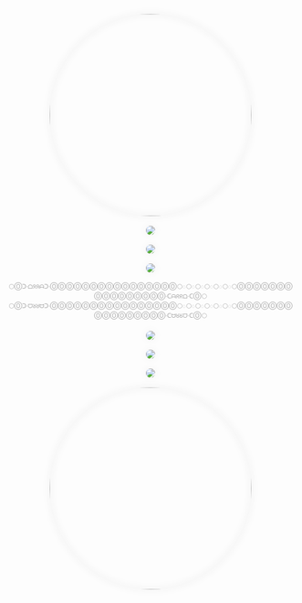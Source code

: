 <CENTER><A TARGET=_BLANK HREF="http://KUULA.CO/share/5vLhV?zoom=1&fs=0&inst=0"><IMG STYLE="--O_ROLOC_O_COLOR_O:#F2F2F2;
--O_SUIDAR_RULB_O_BLUR_RADIUS_O:16PX;
--O_SUIDAR_DAERPS_O_SPREAD_RADIUS_O:0.0PX;
BOX-SHADOW:INSET 0 0 VAR(--O_SUIDAR_RULB_O_BLUR_RADIUS_O) VAR(--O_SUIDAR_DAERPS_O_SPREAD_RADIUS_O) VAR(--O_ROLOC_O_COLOR_O),0 0 VAR(--O_SUIDAR_RULB_O_BLUR_RADIUS_O) VAR(--O_SUIDAR_DAERPS_O_SPREAD_RADIUS_O) VAR(--O_ROLOC_O_COLOR_O)!IMPORTANT;
BORDER-WIDTH:0;BORDER-RADIUS:50%;OVERFLOW:HIDDEN" SRC="https://WEB.ARCHIVE.ORG/web/FILES.KUULA.IO/6507-4138-a324-0434/01-cover.jpg" WIDTH=354 HEIGHT=354></A></CENTER>
<BR>
<CENTER><A TARGET=_BLANK HREF=http://WEB.ARCHIVE.ⓄRG/web/*/FREEIMAGE.HOST/i/JHUDYSS><IMG STYLE="--O_ROLOC_O_COLOR_O:#F2F2F2;
--O_SUIDAR_RULB_O_BLUR_RADIUS_O:16PX;
--O_SUIDAR_DAERPS_O_SPREAD_RADIUS_O:0.0PX;
BOX-SHADOW:INSET 0 0 VAR(--O_SUIDAR_RULB_O_BLUR_RADIUS_O) VAR(--O_SUIDAR_DAERPS_O_SPREAD_RADIUS_O) VAR(--O_ROLOC_O_COLOR_O),0 0 VAR(--O_SUIDAR_RULB_O_BLUR_RADIUS_O) VAR(--O_SUIDAR_DAERPS_O_SPREAD_RADIUS_O) VAR(--O_ROLOC_O_COLOR_O)!IMPORTANT;
BORDER-WIDTH:0;BORDER-RADIUS:50%;OVERFLOW:HIDDEN" SRC="https://WEB.ARCHIVE.ⓄRG/web/20230917172429/IILI.IO/JHUDYSS.md.webp"></A></CENTER>
<BR>
<CENTER><A TARGET=_BLANK HREF="http://SKETCHFAB.COM/models/5ab5b05c30724d5583aaaae7e21edeef/embed?autostart=1&camera=0&ui_hint=0"><IMG STYLE="--O_ROLOC_O_COLOR_O:#F2F2F2;
--O_SUIDAR_RULB_O_BLUR_RADIUS_O:16PX;
--O_SUIDAR_DAERPS_O_SPREAD_RADIUS_O:0.0PX;
BOX-SHADOW:INSET 0 0 VAR(--O_SUIDAR_RULB_O_BLUR_RADIUS_O) VAR(--O_SUIDAR_DAERPS_O_SPREAD_RADIUS_O) VAR(--O_ROLOC_O_COLOR_O),0 0 VAR(--O_SUIDAR_RULB_O_BLUR_RADIUS_O) VAR(--O_SUIDAR_DAERPS_O_SPREAD_RADIUS_O) VAR(--O_ROLOC_O_COLOR_O)!IMPORTANT;
BORDER-WIDTH:0;BORDER-RADIUS:50%;OVERFLOW:HIDDEN" SRC="https://WEB.ARCHIVE.ORG/web/MEDIA.SKETCHFAB.COM/models/5ab5b05c30724d5583aaaae7e21edeef/thumbnails/e3dec071c4a9444bbf4bcd2097279fc3/f86be3f8c9574e6c985714ae44bd1829.jpeg"></A></CENTER>
<BR>
<CENTER><A TARGET=_BLANK HREF=http://ⓄBSERVABLEHQ.CⓄM/@oooooooooooooooo/o-erutawruc-noitcnuf-suibaf-o-fabius-function-curwature-o><IMG STYLE="--O_ROLOC_O_COLOR_O:#F2F2F2;
--O_SUIDAR_RULB_O_BLUR_RADIUS_O:16PX;
--O_SUIDAR_DAERPS_O_SPREAD_RADIUS_O:0.0PX;
BOX-SHADOW:INSET 0 0 VAR(--O_SUIDAR_RULB_O_BLUR_RADIUS_O) VAR(--O_SUIDAR_DAERPS_O_SPREAD_RADIUS_O) VAR(--O_ROLOC_O_COLOR_O),0 0 VAR(--O_SUIDAR_RULB_O_BLUR_RADIUS_O) VAR(--O_SUIDAR_DAERPS_O_SPREAD_RADIUS_O) VAR(--O_ROLOC_O_COLOR_O)!IMPORTANT;
BORDER-WIDTH:0;BORDER-RADIUS:50%;OVERFLOW:HIDDEN" SRC="https://WEB.ARCHIVE.ⓄRG/web/20230917223842/IILI.IO/HDS8Y8l.md.png"></A></CENTER>
<BR>
<CENTER><FONT SIZE=1><A STYLE="TEXT-DECORATION:NONE;COLOR:#A5A5A5" TARGET=_BLANK HREF=http://ARCHIVE.MD/BE.WIKIPEDIA.ORG/wiki/%D1%96%D0%BD%D1%82%D1%83%D1%96%D1%86%D1%8B%D1%8F>⚪</A><A STYLE="TEXT-DECORATION:NONE;COLOR:#A5A5A5" TARGET=_BLANK HREF=http://ⓄⓄⓄⓄⓄⓄⓄⓄⓄⓄⓄⓄⓄⓄⓄⓄ.CARRD.CⓄ>Ⓞᑐ·ᗝᖆᖆᗩᑐ·ⓄⓄⓄⓄⓄⓄⓄⓄⓄⓄⓄⓄⓄⓄⓄⓄ</A><A STYLE="TEXT-DECORATION:NONE;COLOR:#A5A5A5" TARGET=_BLANK HREF=http://ARCHIVE.MD/BE.WIKIPEDIA.ORG/wiki/%D1%96%D0%BD%D1%82%D1%83%D1%96%D1%86%D1%8B%D1%8F>⚪</A><A STYLE="TEXT-DECORATION:NONE;COLOR:#A5A5A5" TARGET=_BLANK HREF=http://GHⓄSTARCHIVE.ⓄRG/search?term=https%3A%2F%2Fmarketplace.visualstudio.com%2Fitems%3FitemName%3DOOOO.O>◌</A><A STYLE="TEXT-DECORATION:NONE;COLOR:#A5A5A5" TARGET=_BLANK HREF=http://ARCHIVE.MD/BE.WIKIPEDIA.ORG/wiki/%D1%96%D0%BD%D1%82%D1%83%D1%96%D1%86%D1%8B%D1%8F>⚪</A><A STYLE="TEXT-DECORATION:NONE;COLOR:#A5A5A5" TARGET=_BLANK HREF=http://ARCHIVE.MD/MARKETPLACE.VISUALSTUDIO.COM/ITEMS?ITEMNAME=OOOO.O>◌</A><A STYLE="TEXT-DECORATION:NONE;COLOR:#A5A5A5" TARGET=_BLANK HREF=http://ARCHIVE.MD/BE.WIKIPEDIA.ORG/wiki/%D1%96%D0%BD%D1%82%D1%83%D1%96%D1%86%D1%8B%D1%8F>⚪</A><A STYLE="TEXT-DECORATION:NONE;COLOR:#A5A5A5" TARGET=_BLANK HREF=http://WEB.ARCHIVE.ⓄRG/web/*/MARKETPLACE.VISUALSTUDIO.COM/ITEMS?ITEMNAME=OOOO.O>◌</A><A STYLE="TEXT-DECORATION:NONE;COLOR:#A5A5A5" TARGET=_BLANK HREF=http://ARCHIVE.MD/BE.WIKIPEDIA.ORG/wiki/%D1%96%D0%BD%D1%82%D1%83%D1%96%D1%86%D1%8B%D1%8F>⚪</A><A STYLE="TEXT-DECORATION:NONE;COLOR:#A5A5A5" TARGET=_BLANK HREF=http://WEB.ARCHIVE.ⓄRG/web/*/MARKETPLACE.VISUALSTUDIO.COM/ITEMS?ITEMNAME=OOOO.O>◌</A><A STYLE="TEXT-DECORATION:NONE;COLOR:#A5A5A5" TARGET=_BLANK HREF=http://ARCHIVE.MD/BE.WIKIPEDIA.ORG/wiki/%D1%96%D0%BD%D1%82%D1%83%D1%96%D1%86%D1%8B%D1%8F>⚪</A><A STYLE="TEXT-DECORATION:NONE;COLOR:#A5A5A5" TARGET=_BLANK HREF=http://ARCHIVE.MD/MARKETPLACE.VISUALSTUDIO.COM/ITEMS?ITEMNAME=OOOO.O>◌</A><A STYLE="TEXT-DECORATION:NONE;COLOR:#A5A5A5" TARGET=_BLANK HREF=http://ARCHIVE.MD/BE.WIKIPEDIA.ORG/wiki/%D1%96%D0%BD%D1%82%D1%83%D1%96%D1%86%D1%8B%D1%8F>⚪</A><A STYLE="TEXT-DECORATION:NONE;COLOR:#A5A5A5" TARGET=_BLANK HREF=http://GHⓄSTARCHIVE.ⓄRG/search?term=https%3A%2F%2Fmarketplace.visualstudio.com%2Fitems%3FitemName%3DOOOO.O>◌</A><A STYLE="TEXT-DECORATION:NONE;COLOR:#A5A5A5" TARGET=_BLANK HREF=http://ARCHIVE.MD/BE.WIKIPEDIA.ORG/wiki/%D1%96%D0%BD%D1%82%D1%83%D1%96%D1%86%D1%8B%D1%8F>⚪</A><A STYLE="TEXT-DECORATION:NONE;COLOR:#A5A5A5" TARGET=_BLANK HREF=http://ⓄⓄⓄⓄⓄⓄⓄⓄⓄⓄⓄⓄⓄⓄⓄⓄ.CARRD.CⓄ>ⓄⓄⓄⓄⓄⓄⓄⓄⓄⓄⓄⓄⓄⓄⓄⓄ·ᑕᗩᖇᖇᗝ·ᑕⓄ</A><A STYLE="TEXT-DECORATION:NONE;COLOR:#A5A5A5" TARGET=_BLANK HREF=http://ARCHIVE.MD/BE.WIKIPEDIA.ORG/wiki/%D1%96%D0%BD%D1%82%D1%83%D1%96%D1%86%D1%8B%D1%8F>⚪</A><BR><A STYLE="TEXT-DECORATION:NONE;COLOR:#A5A5A5" TARGET=_BLANK HREF=http://ARCHIVE.MD/BE.WIKIPEDIA.ORG/wiki/%D1%96%D0%BD%D1%82%D1%83%D1%96%D1%86%D1%8B%D1%8F>⚪</A><A STYLE="TEXT-DECORATION:NONE;COLOR:#A5A5A5" TARGET=_BLANK HREF=http://ⓄⓄⓄⓄⓄⓄⓄⓄⓄⓄⓄⓄⓄⓄⓄⓄ.CARRD.CⓄ>Ⓞᑐ·ᗜᖈᖈᗨᑐ·ⓄⓄⓄⓄⓄⓄⓄⓄⓄⓄⓄⓄⓄⓄⓄⓄ</A><A STYLE="TEXT-DECORATION:NONE;COLOR:#A5A5A5" TARGET=_BLANK HREF=http://ARCHIVE.MD/BE.WIKIPEDIA.ORG/wiki/%D1%96%D0%BD%D1%82%D1%83%D1%96%D1%86%D1%8B%D1%8F>⚪</A><A STYLE="TEXT-DECORATION:NONE;COLOR:#A5A5A5" TARGET=_BLANK HREF=http://GHⓄSTARCHIVE.ⓄRG/search?term=https%3A%2F%2Fmarketplace.visualstudio.com%2Fitems%3FitemName%3DOOOO.O>◌</A><A STYLE="TEXT-DECORATION:NONE;COLOR:#A5A5A5" TARGET=_BLANK HREF=http://ARCHIVE.MD/BE.WIKIPEDIA.ORG/wiki/%D1%96%D0%BD%D1%82%D1%83%D1%96%D1%86%D1%8B%D1%8F>⚪</A><A STYLE="TEXT-DECORATION:NONE;COLOR:#A5A5A5" TARGET=_BLANK HREF=http://ARCHIVE.MD/MARKETPLACE.VISUALSTUDIO.COM/ITEMS?ITEMNAME=OOOO.O>◌</A><A STYLE="TEXT-DECORATION:NONE;COLOR:#A5A5A5" TARGET=_BLANK HREF=http://ARCHIVE.MD/BE.WIKIPEDIA.ORG/wiki/%D1%96%D0%BD%D1%82%D1%83%D1%96%D1%86%D1%8B%D1%8F>⚪</A><A STYLE="TEXT-DECORATION:NONE;COLOR:#A5A5A5" TARGET=_BLANK HREF=http://WEB.ARCHIVE.ⓄRG/web/*/MARKETPLACE.VISUALSTUDIO.COM/ITEMS?ITEMNAME=OOOO.O>◌</A><A STYLE="TEXT-DECORATION:NONE;COLOR:#A5A5A5" TARGET=_BLANK HREF=http://ARCHIVE.MD/BE.WIKIPEDIA.ORG/wiki/%D1%96%D0%BD%D1%82%D1%83%D1%96%D1%86%D1%8B%D1%8F>⚪</A><A STYLE="TEXT-DECORATION:NONE;COLOR:#A5A5A5" TARGET=_BLANK HREF=http://WEB.ARCHIVE.ⓄRG/web/*/MARKETPLACE.VISUALSTUDIO.COM/ITEMS?ITEMNAME=OOOO.O>◌</A><A STYLE="TEXT-DECORATION:NONE;COLOR:#A5A5A5" TARGET=_BLANK HREF=http://ARCHIVE.MD/BE.WIKIPEDIA.ORG/wiki/%D1%96%D0%BD%D1%82%D1%83%D1%96%D1%86%D1%8B%D1%8F>⚪</A><A STYLE="TEXT-DECORATION:NONE;COLOR:#A5A5A5" TARGET=_BLANK HREF=http://ARCHIVE.MD/MARKETPLACE.VISUALSTUDIO.COM/ITEMS?ITEMNAME=OOOO.O>◌</A><A STYLE="TEXT-DECORATION:NONE;COLOR:#A5A5A5" TARGET=_BLANK HREF=http://ARCHIVE.MD/BE.WIKIPEDIA.ORG/wiki/%D1%96%D0%BD%D1%82%D1%83%D1%96%D1%86%D1%8B%D1%8F>⚪</A><A STYLE="TEXT-DECORATION:NONE;COLOR:#A5A5A5" TARGET=_BLANK HREF=http://GHⓄSTARCHIVE.ⓄRG/search?term=https%3A%2F%2Fmarketplace.visualstudio.com%2Fitems%3FitemName%3DOOOO.O>◌</A><A STYLE="TEXT-DECORATION:NONE;COLOR:#A5A5A5" TARGET=_BLANK HREF=http://ARCHIVE.MD/BE.WIKIPEDIA.ORG/wiki/%D1%96%D0%BD%D1%82%D1%83%D1%96%D1%86%D1%8B%D1%8F>⚪</A><A STYLE="TEXT-DECORATION:NONE;COLOR:#A5A5A5" TARGET=_BLANK HREF=http://ⓄⓄⓄⓄⓄⓄⓄⓄⓄⓄⓄⓄⓄⓄⓄⓄ.CARRD.CⓄ>ⓄⓄⓄⓄⓄⓄⓄⓄⓄⓄⓄⓄⓄⓄⓄⓄ·ᑕᗨᖉᖉᗜ·ᑕⓄ</A><A STYLE="TEXT-DECORATION:NONE;COLOR:#A5A5A5" TARGET=_BLANK HREF=http://ARCHIVE.MD/BE.WIKIPEDIA.ORG/wiki/%D1%96%D0%BD%D1%82%D1%83%D1%96%D1%86%D1%8B%D1%8F>⚪</A></FONT></CENTER>
<BR>
<CENTER><A TARGET=_BLANK HREF=http://ⓄBSERVABLEHQ.CⓄM/@oooooooooooooooo/o-erutawruc-noitcnuf-suibaf-o-fabius-function-curwature-o><IMG STYLE="--O_ROLOC_O_COLOR_O:#F2F2F2;
--O_SUIDAR_RULB_O_BLUR_RADIUS_O:16PX;
--O_SUIDAR_DAERPS_O_SPREAD_RADIUS_O:0.0PX;
BOX-SHADOW:INSET 0 0 VAR(--O_SUIDAR_RULB_O_BLUR_RADIUS_O) VAR(--O_SUIDAR_DAERPS_O_SPREAD_RADIUS_O) VAR(--O_ROLOC_O_COLOR_O),0 0 VAR(--O_SUIDAR_RULB_O_BLUR_RADIUS_O) VAR(--O_SUIDAR_DAERPS_O_SPREAD_RADIUS_O) VAR(--O_ROLOC_O_COLOR_O)!IMPORTANT;
BORDER-WIDTH:0;BORDER-RADIUS:50%;OVERFLOW:HIDDEN" SRC="https://WEB.ARCHIVE.ⓄRG/web/20230917223842/IILI.IO/HDS8Y8l.md.png"></A></CENTER>
<BR>
<CENTER><A TARGET=_BLANK HREF="http://SKETCHFAB.COM/models/5ab5b05c30724d5583aaaae7e21edeef/embed?autostart=1&camera=0&ui_hint=0"><IMG STYLE="--O_ROLOC_O_COLOR_O:#F2F2F2;
--O_SUIDAR_RULB_O_BLUR_RADIUS_O:16PX;
--O_SUIDAR_DAERPS_O_SPREAD_RADIUS_O:0.0PX;
BOX-SHADOW:INSET 0 0 VAR(--O_SUIDAR_RULB_O_BLUR_RADIUS_O) VAR(--O_SUIDAR_DAERPS_O_SPREAD_RADIUS_O) VAR(--O_ROLOC_O_COLOR_O),0 0 VAR(--O_SUIDAR_RULB_O_BLUR_RADIUS_O) VAR(--O_SUIDAR_DAERPS_O_SPREAD_RADIUS_O) VAR(--O_ROLOC_O_COLOR_O)!IMPORTANT;
BORDER-WIDTH:0;BORDER-RADIUS:50%;OVERFLOW:HIDDEN" SRC="https://WEB.ARCHIVE.ORG/web/MEDIA.SKETCHFAB.COM/models/5ab5b05c30724d5583aaaae7e21edeef/thumbnails/e3dec071c4a9444bbf4bcd2097279fc3/f86be3f8c9574e6c985714ae44bd1829.jpeg"></A></CENTER>
<BR>
<CENTER><A TARGET=_BLANK HREF=http://WEB.ARCHIVE.ⓄRG/web/*/FREEIMAGE.HOST/i/JHUDYSS><IMG STYLE="--O_ROLOC_O_COLOR_O:#F2F2F2;
--O_SUIDAR_RULB_O_BLUR_RADIUS_O:16PX;
--O_SUIDAR_DAERPS_O_SPREAD_RADIUS_O:0.0PX;
BOX-SHADOW:INSET 0 0 VAR(--O_SUIDAR_RULB_O_BLUR_RADIUS_O) VAR(--O_SUIDAR_DAERPS_O_SPREAD_RADIUS_O) VAR(--O_ROLOC_O_COLOR_O),0 0 VAR(--O_SUIDAR_RULB_O_BLUR_RADIUS_O) VAR(--O_SUIDAR_DAERPS_O_SPREAD_RADIUS_O) VAR(--O_ROLOC_O_COLOR_O)!IMPORTANT;
BORDER-WIDTH:0;BORDER-RADIUS:50%;OVERFLOW:HIDDEN" SRC="https://WEB.ARCHIVE.ⓄRG/web/20230917172429/IILI.IO/JHUDYSS.md.webp"></A></CENTER>
<BR>
<CENTER><A TARGET=_BLANK HREF="http://KUULA.CO/share/5vLhV?zoom=1&fs=0&inst=0"><IMG STYLE="--O_ROLOC_O_COLOR_O:#F2F2F2;
--O_SUIDAR_RULB_O_BLUR_RADIUS_O:16PX;
--O_SUIDAR_DAERPS_O_SPREAD_RADIUS_O:0.0PX;
BOX-SHADOW:INSET 0 0 VAR(--O_SUIDAR_RULB_O_BLUR_RADIUS_O) VAR(--O_SUIDAR_DAERPS_O_SPREAD_RADIUS_O) VAR(--O_ROLOC_O_COLOR_O),0 0 VAR(--O_SUIDAR_RULB_O_BLUR_RADIUS_O) VAR(--O_SUIDAR_DAERPS_O_SPREAD_RADIUS_O) VAR(--O_ROLOC_O_COLOR_O)!IMPORTANT;
BORDER-WIDTH:0;BORDER-RADIUS:50%;OVERFLOW:HIDDEN" SRC="https://WEB.ARCHIVE.ORG/web/FILES.KUULA.IO/6507-4138-a324-0434/01-cover.jpg" WIDTH=354 HEIGHT=354></A></CENTER>